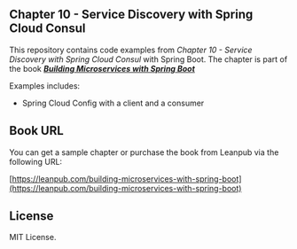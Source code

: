 Chapter 10 - Service Discovery with Spring Cloud Consul
------
This repository contains code examples from *Chapter 10 - Service Discovery with Spring Cloud Consul* with Spring Boot. The chapter is part of the book ***[Building Microservices with Spring Boot](https://leanpub.com/building-microservices-with-spring-boot)***

Examples includes:

* Spring Cloud Config with a client and a consumer


## Book URL
You can get a sample chapter or purchase the book from Leanpub via the following URL:

[https://leanpub.com/building-microservices-with-spring-boot](https://leanpub.com/building-microservices-with-spring-boot)


## License
MIT License.
